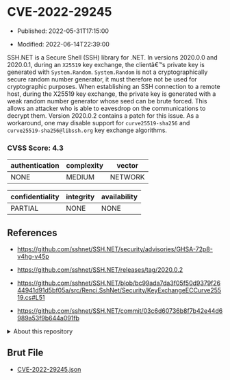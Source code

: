 # CVE-2022-29245

- Published: 2022-05-31T17:15:00

- Modified: 2022-06-14T22:39:00

SSH.NET is a Secure Shell (SSH) library for .NET. In versions 2020.0.0 and 2020.0.1, during an `X25519` key exchange, the clientâ€™s private key is generated with `System.Random`. `System.Random` is not a cryptographically secure random number generator, it must therefore not be used for cryptographic purposes. When establishing an SSH connection to a remote host, during the X25519 key exchange, the private key is generated with a weak random number generator whose seed can be brute forced. This allows an attacker who is able to eavesdrop on the communications to decrypt them. Version 2020.0.2 contains a patch for this issue. As a workaround, one may disable support for `curve25519-sha256` and `curve25519-sha256@libssh.org` key exchange algorithms.

### CVSS Score: **4.3**

| authentication | complexity | vector |
| --- | --- | --- |
| NONE | MEDIUM | NETWORK |

| confidentiality | integrity | availability |
| --- | --- | --- |
| PARTIAL | NONE | NONE |

## References

* https://github.com/sshnet/SSH.NET/security/advisories/GHSA-72p8-v4hg-v45p

* https://github.com/sshnet/SSH.NET/releases/tag/2020.0.2

* https://github.com/sshnet/SSH.NET/blob/bc99ada7da3f05f50d9379f2644941d91d5bf05a/src/Renci.SshNet/Security/KeyExchangeECCurve25519.cs#L51

* https://github.com/sshnet/SSH.NET/commit/03c6d60736b8f7b42e44d6989a53f9b644a091fb

<details>
<summary>About this repository</summary> 

  This repository is part of the project [Live Hack CVE](https://github.com/Live-Hack-CVE). Main website can be found [www.live-hack.org](https://www.live-hack.org) 
  
  Made by [Sn0wAlice](https://github.com/Sn0wAlice) for the people that care about security and need to have a feed of the latest CVEs. Hope you enjoy it, don't forget to star the repo and follow me on [Twitter](https://twitter.com/Sn0wAlice) and [Github](https://github.com/Sn0wAlice). And that is my [personnal website](https://www.alice-snow.me/)

  - [Home Page](https://github.com/Live-Hack-CVE)
  - [Framework](https://github.com/Live-Hack-CVE/cve-framework)
  - [CVE database](https://github.com/Live-Hack-CVE/full_database)
  - [Changelog](https://github.com/Live-Hack-CVE/Changelog)
</details>

## Brut File

* [CVE-2022-29245.json](https://raw.githubusercontent.com/Live-Hack-CVE/full_database/main/cves/2022/CVE-2022-29245.json)

